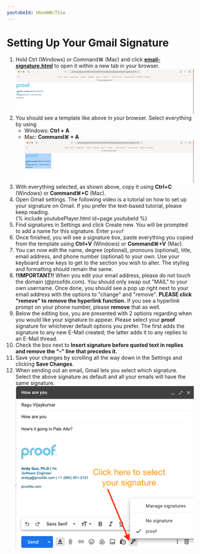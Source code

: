 ```yaml
---
youtubeId: HGomWBcT5iw
---
```


# Setting Up Your Gmail Signature


1. Hold Ctrl (Windows) or Command⌘ (Mac) and click **[email-signature.html](https://htmlpreview.github.io/?https://github.com/ProofDx/signature/blob/master/email-signature.html)** to open it within a new tab in your browser.   
    ![browser0](images/browser0.png)
2. You should see a template like above in your browser. Select everything by using 
    - Windows: **Ctrl + A**
    - Mac: **Command⌘ + A**
    ![browser1](images/browser1.png)
3. With everything selected, as shown above, copy it using **Ctrl+C** (Windows) or **Command⌘+C** (Mac). 
4. Open Gmail settings. The following video is a tutorial on how to set up your signature on Gmail. If you prefer the text-based tutorial, please keep reading.  
    {% include youtubePlayer.html id=page.youtubeId %}
5. Find signatures in Settings and click Create new. You will be prompted to add a name for this signature. Enter `proof`
6. Once finished, you will see a signature box, paste everything you copied from the template using **Ctrl+V** (Windows) or **Command⌘+V** (Mac). 
7. You can now edit the name, degree (optional), pronouns (optional), title, email address, and phone number (optional) to your own. Use your keyboard arrow keys to get to the section you wish to alter. The styling and formatting should remain the same.
8. **!!IMPORTANT!!** When you edit your email address, please do not touch the domain (@proofdx.com). You should only swap out "MAIL" to your own username. Once done, you should see a pop up right next to your email address with the options to "change" and "remove". **PLEASE click "remove" to remove the hyperlink function.** If you see a hyperlink prompt on your phone number, please **remove** that as well. 
9. Below the editing box, you are presented with 2 options regarding when you would like your signature to appear. Please select your **proof** signature for whichever default options you prefer. The first adds the signature to any new E-Mail created; the latter adds it to any replies to an E-Mail thread.
10. Check the box next to **Insert signature before quoted text in replies and remove the “–” line that precedes it.**
11. Save your changes by scrolling all the way down in the Settings and clicking **Save Changes**.
12. When sending out an email, Gmail lets you select which signature. Select the above signature as default and all your emails will have the same signature. ![setting4](images/setting4.png)


<script src="http://code.jquery.com/jquery-1.4.2.min.js"></script> <script> var x = document.getElementsByClassName("site-footer-credits"); setTimeout(() => { x[0].remove(); }, 10); </script>

